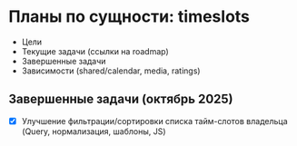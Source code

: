 # Планы по сущности: timeslots

- Цели
- Текущие задачи (ссылки на roadmap)
- Завершенные задачи
- Зависимости (shared/calendar, media, ratings)

## Завершенные задачи (октябрь 2025)
- [x] Улучшение фильтрации/сортировки списка тайм-слотов владельца (Query, нормализация, шаблоны, JS)
